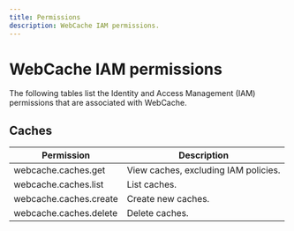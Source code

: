 ```yaml
---
title: Permissions
description: WebCache IAM permissions.
---
```


# WebCache IAM permissions

The following tables list the Identity and Access Management (IAM) permissions that are associated with WebCache.

## Caches

| Permission | Description |
| --- | --- |
| webcache.caches.get | View caches, excluding IAM policies. |
| webcache.caches.list | List caches. |
| webcache.caches.create | Create new caches. |
| webcache.caches.delete | Delete caches. |
